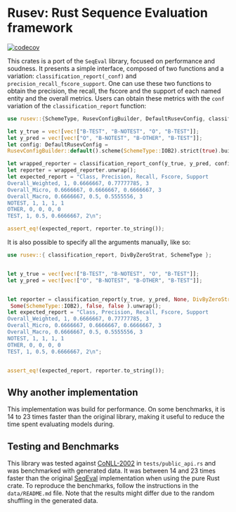 # Rusev: Rust Sequence Evaluation framework
[![codecov](https://codecov.io/gh/SimonTheoret/Rusev/graph/badge.svg?token=GOYLEM2QN7)](https://codecov.io/gh/SimonTheoret/Rusev)

This crates is a port of the `SeqEval` library, focused on performance and
soudness. It presents a simple interface, composed of two functions and a
variation:  `classification_report(_conf)` and
`precision_recall_fscore_support`. One can use these two functions to obtain
the precision, the recall, the fscore and the support of each named entity and
the overall metrics.  Users can obtain these metrics with the `conf` variation
of the `classification_report` function:

 ```rust
 use rusev::{SchemeType, RusevConfigBuilder, DefaultRusevConfig, classification_report_conf};

 let y_true = vec![vec!["B-TEST", "B-NOTEST", "O", "B-TEST"]];
 let y_pred = vec![vec!["O", "B-NOTEST", "B-OTHER", "B-TEST"]];
 let config: DefaultRusevConfig =
 RusevConfigBuilder::default().scheme(SchemeType::IOB2).strict(true).build();

 let wrapped_reporter = classification_report_conf(y_true, y_pred, config);
 let reporter = wrapped_reporter.unwrap();
 let expected_report = "Class, Precision, Recall, Fscore, Support
 Overall_Weighted, 1, 0.6666667, 0.77777785, 3
 Overall_Micro, 0.6666667, 0.6666667, 0.6666667, 3
 Overall_Macro, 0.6666667, 0.5, 0.5555556, 3
 NOTEST, 1, 1, 1, 1
 OTHER, 0, 0, 0, 0
 TEST, 1, 0.5, 0.6666667, 2\n";

 assert_eq!(expected_report, reporter.to_string());
 ```

It is also possible to specify all the arguments manually, like so:
```rust
use rusev::{ classification_report, DivByZeroStrat, SchemeType };


let y_true = vec![vec!["B-TEST", "B-NOTEST", "O", "B-TEST"]];
let y_pred = vec![vec!["O", "B-NOTEST", "B-OTHER", "B-TEST"]];


let reporter = classification_report(y_true, y_pred, None, DivByZeroStrat::ReplaceBy0,
 Some(SchemeType::IOB2), false, false ).unwrap();
let expected_report = "Class, Precision, Recall, Fscore, Support
Overall_Weighted, 1, 0.6666667, 0.77777785, 3
Overall_Micro, 0.6666667, 0.6666667, 0.6666667, 3
Overall_Macro, 0.6666667, 0.5, 0.5555556, 3
NOTEST, 1, 1, 1, 1
OTHER, 0, 0, 0, 0
TEST, 1, 0.5, 0.6666667, 2\n";


assert_eq!(expected_report, reporter.to_string());
 ```

## Why another implementation
This implementation was build for performance. On some benchmarks, it is 14 to
23 times faster than the original library, making it useful to reduce the time
spent evaluating models during.

## Testing and Benchmarks
This library was tested against
[CoNLL-2002](https://www.clips.uantwerpen.be/conll2002/ner/) in
`tests/public_api.rs` and was benchmarked with generated data. It was between
14 and 23 times faster than the original
[SeqEval](https://github.com/chakki-works/seqeval) implementation when using
the pure Rust crate. To reproduce the benchmarks, follow the instructions in
the `data/README.md` file. Note that the results might differ due to the random
shuffling in the generated data.

